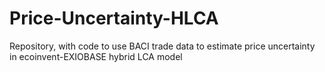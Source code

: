 # Price-Uncertainty-HLCA
Repository, with code to use BACI trade data to estimate price uncertainty in ecoinvent-EXIOBASE hybrid LCA model
